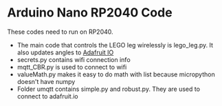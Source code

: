 # Arduino Nano RP2040 Code
These codes need to run on RP2040.   
* The main code that controls the LEGO leg wirelessly is lego_leg.py. It also updates angles to [Adafruit IO](https://io.adafruit.com/ZhangBN/dashboards/lego-leg)
* secrets.py contains wifi connection info   
* mqtt_CBR.py is used to connect to wifi   
* valueMath.py makes it easy to do math with list because micropython doesn't have numpy
* Folder umqtt contains simple.py and robust.py. They are used to connect to adafruit.io   
